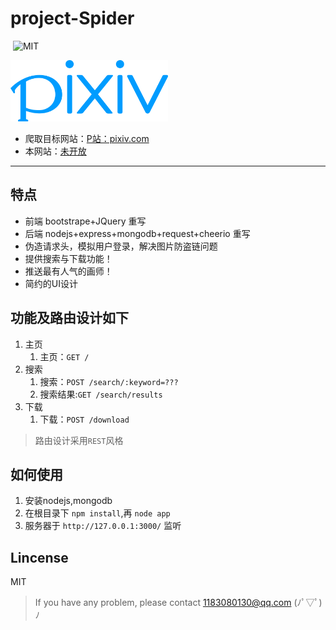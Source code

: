 # project-Spider

<p align="left">
	<img alt="" src="https://img.shields.io/badge/JavaScript-ES6-green.svg" />
	<img alt="MIT" src="https://img.shields.io/npm/l/express.svg" />
</p>

<img src="public/img/pixiv-logo.png" width="50%">

* 爬取目标网站：[P站：pixiv.com](http://www.pixiv.net/)
* 本网站：[未开放](http://www.izetta.cn/)

***

## 特点
* 前端 bootstrape+JQuery 重写
* 后端 nodejs+express+mongodb+request+cheerio 重写
* 伪造请求头，模拟用户登录，解决图片防盗链问题
* 提供搜索与下载功能！
* 推送最有人气的画师！
* 简约的UI设计

## 功能及路由设计如下
1. 主页
	1. 主页：`GET /`
2. 搜索
	1. 搜索：`POST /search/:keyword=???`
	2. 搜索结果:`GET /search/results`
3. 下载
	1. 下载：`POST /download`

> 路由设计采用`REST`风格

## 如何使用
1. 安装nodejs,mongodb
2. 在根目录下 `npm install`,再 `node app`
3. 服务器于 `http://127.0.0.1:3000/` 监听

## Lincense
MIT

> If you have any problem, please contact 1183080130@qq.com (ﾉﾟ▽ﾟ)ﾉ